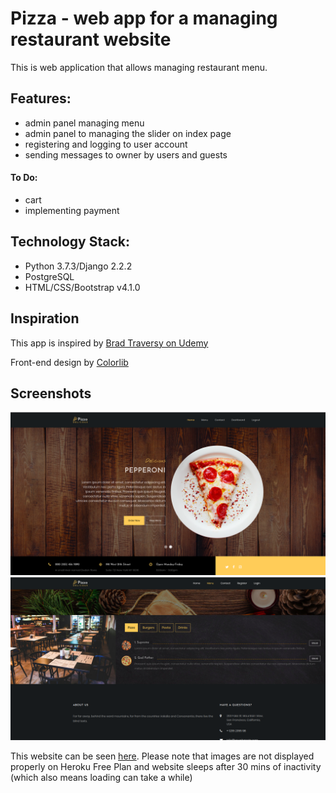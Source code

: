 # Pizza - web app for a managing restaurant website
This is web application that allows managing restaurant menu.
## Features:
* admin panel managing menu
* admin panel to managing the slider on index page
* registering and logging to user account
* sending messages to owner by users and guests

#### To Do:
* cart
* implementing payment

## Technology Stack:
* Python 3.7.3/Django 2.2.2
* PostgreSQL
* HTML/CSS/Bootstrap v4.1.0

## Inspiration
This app is inspired by [Brad Traversy on Udemy](https://www.udemy.com/python-django-dev-to-deployment/)

Front-end design by [Colorlib](https://themewagon.com/author/kimlabs/)

## Screenshots
![ss1](./img/pizzeria_ss.png)
![ss2](./img/pizzeria_ss1.png)

This website can be seen [here](https://pizzeria-project.herokuapp.com/).
Please note that images are not displayed properly on Heroku Free Plan and website sleeps after 30 mins of inactivity (which also means loading can take a while)

